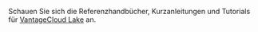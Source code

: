 Schauen Sie sich die Referenzhandbücher, Kurzanleitungen und Tutorials für [VantageCloud Lake](https://docs.teradata.com/p/VantageCloud/Lake) an.

